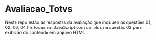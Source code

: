 # Avaliacao_Totvs

Neste repo estão as respostas da avaliação que incluuen as questões 01, 02, 03, 04
Fiz todas em JavaScript com um plus na questão 02 para exibição do conteúdo em arquivo HTML
